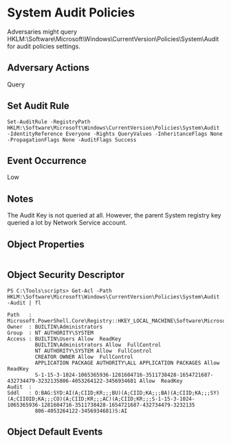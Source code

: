 # System Audit Policies

Adversaries might query HKLM:\Software\Microsoft\Windows\CurrentVersion\Policies\System\Audit for audit policies settings.

## Adversary Actions

Query

## Set Audit Rule

```
Set-AuditRule -RegistryPath HKLM:\Software\Microsoft\Windows\CurrentVersion\Policies\System\Audit -IdentityReference Everyone -Rights QueryValues -InheritanceFlags None -PropagationFlags None -AuditFlags Success
```

## Event Occurrence

Low

## Notes

The Audit Key is not queried at all. However, the parent System registry key queried a lot by Network Service account.

## Object Properties

```

```

## Object Security Descriptor

```
PS C:\Tools\scripts> Get-Acl -Path HKLM:\Software\Microsoft\Windows\CurrentVersion\Policies\System\Audit -Audit | fl

Path   : Microsoft.PowerShell.Core\Registry::HKEY_LOCAL_MACHINE\Software\Microsoft\Windows\CurrentVersion\Policies\System\Audit
Owner  : BUILTIN\Administrators
Group  : NT AUTHORITY\SYSTEM
Access : BUILTIN\Users Allow  ReadKey
         BUILTIN\Administrators Allow  FullControl
         NT AUTHORITY\SYSTEM Allow  FullControl
         CREATOR OWNER Allow  FullControl
         APPLICATION PACKAGE AUTHORITY\ALL APPLICATION PACKAGES Allow  ReadKey
         S-1-15-3-1024-1065365936-1281604716-3511738428-1654721687-432734479-3232135806-4053264122-3456934681 Allow  ReadKey
Audit  : 
Sddl   : O:BAG:SYD:AI(A;CIID;KR;;;BU)(A;CIID;KA;;;BA)(A;CIID;KA;;;SY)(A;CIIOID;KA;;;CO)(A;CIID;KR;;;AC)(A;CIID;KR;;;S-1-15-3-1024-1065365936-1281604716-3511738428-1654721687-432734479-3232135
         806-4053264122-3456934681)S:AI
```

## Object Default Events
